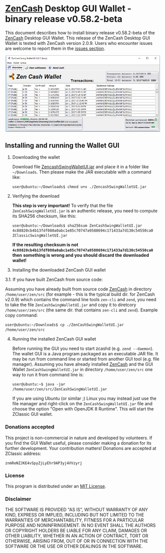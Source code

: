 # [ZenCash](http://zensystem.io) Desktop GUI Wallet - binary release v0.58.2-beta

This document describes how to install binary release v0.58.2-beta of the [ZenCash](http://zensystem.io) 
Desktop GUI Wallet. This release of the ZenCash Desktop GUI Wallet is tested with ZenCash version 
2.0.9. Users who encounter issues are welcome to report them in 
the [issues section](https://github.com/aicjofs/zencash-swing-wallet-ui/issues). 

![Screenshot](https://github.com/aicjofs/zencash-swing-wallet-ui/raw/master/docs/ZClassicWallet.png "Main Window")

## Installing and running the Wallet GUI

1. Downloading the wallet
 
   Download file [ZencashSwingWalletUI.jar](https://github.com/vaklinov/zclassic-swing-wallet-ui/releases/download/)
   and place it in a folder like `~/Downloads`. Then please make the JAR executable with a command like:
   ```
   user@ubuntu:~/Downloads$ chmod u+x ./ZencashSwingWalletUI.jar
   ```
   
2. Verifying the download

   **This step is very important!** To verify that the file `ZenCashSwingWalletUI.jar` is an authentic release, you
   need to compute its SHA256 checksum, like this:
   ```
   user@ubuntu:~/Downloads$ sha256sum ZenCashSwingWalletUI.jar 
   4c88820cb4b13fdf080a0abc1e85c70747a9588694c171433a7d130c54550ca0  ZClassicSwingWalletUI.jar
   ```
   **If the resulting checksum is not `4c88820cb4b13fdf080a0abc1e85c70747a9588694c171433a7d130c54550ca0` then**
   **something is wrong and you should discard the downloaded wallet!**

3. Installing the downloaded ZenCash GUI wallet

  3.1. If you have built ZenCash from source code:

   Assuming you have already built from source code [ZenCash](http://zensystem.io) in directory `/home/user/zen/src` (for 
   example - this is the typical build dir. for ZenCash v2.0.9) which contains the command line tools `zen-cli` 
   and `zend`, you need to take the file `ZenCashSwingWalletUI.jar` and copy it 
   to diretcory `/home/user/zen/src` (the same dir. that contains `zen-cli` and `zend`). Example copy command:
   ```
   user@ubuntu:~/Downloads$ cp ./ZenCashSwingWalletUI.jar /home/user/zen/src    
   ```
   
4. Running the installed ZenCash GUI wallet

   Before running the GUI you need to start zcashd (e.g. `zend --daemon`). The wallet GUI is a Java program packaged 
   as an executable JAR file. It may be run from command line or started from another GUI tool (e.g. file manager). 
   Assuming you have already installed [ZenCash](http://zensystem.io) and the GUI Wallet `ZenCashSwingWalletUI.jar` in 
   directory `/home/user/zen/src` one way to run it from command line is:
   ```
   user@ubuntu:~$ java -jar /home/user/zen/src/ZenCashSwingWalletUI.jar
   ```
   If you are using Ubuntu (or similar ;) Linux you may instead just use the file manager and 
   right-click on the `ZenCashSwingWalletUI.jar` file and choose the option "Open with OpenJDK 8 Runtime". 
   This will start the ZClassic GUI wallet.

### Donations accepted
This project is non-commercial in nature and developed by volunteers. If you find the GUI
Wallet useful, please consider making a donation for its further development. Your contribution matters! Donations 
are accepted at ZClassic address:
```
znmReNZJKE4vSpyZjLyEhr9AP3yj4VVzyrj
```

### License
This program is distributed under an [MIT License](https://github.com/aicjofs/zencash-swing-wallet-ui/raw/master/LICENSE).

### Disclaimer

THE SOFTWARE IS PROVIDED "AS IS", WITHOUT WARRANTY OF ANY KIND, EXPRESS OR
IMPLIED, INCLUDING BUT NOT LIMITED TO THE WARRANTIES OF MERCHANTABILITY,
FITNESS FOR A PARTICULAR PURPOSE AND NONINFRINGEMENT. IN NO EVENT SHALL THE
AUTHORS OR COPYRIGHT HOLDERS BE LIABLE FOR ANY CLAIM, DAMAGES OR OTHER
LIABILITY, WHETHER IN AN ACTION OF CONTRACT, TORT OR OTHERWISE, ARISING FROM,
OUT OF OR IN CONNECTION WITH THE SOFTWARE OR THE USE OR OTHER DEALINGS IN THE
SOFTWARE.

